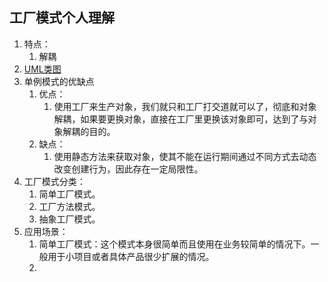 ## 工厂模式个人理解
1. 特点：
   1. 解耦
2. [UML类图](https://github.com/lvkemitu/Design-patterns/blob/main/image/%E5%8D%95%E4%BE%8B%E8%AE%BE%E8%AE%A1%E6%A8%A1%E5%BC%8FUML%E7%B1%BB%E5%9B%BE.png)
3. 单例模式的优缺点
   1. 优点：
      1. 使用工厂来生产对象，我们就只和工厂打交道就可以了，彻底和对象解耦，如果要更换对象，直接在工厂里更换该对象即可，达到了与对象解耦的目的。
   2. 缺点：
      1. 使用静态方法来获取对象，使其不能在运行期间通过不同方式去动态改变创建行为，因此存在一定局限性。
4. 工厂模式分类：
   1. 简单工厂模式。
   2. 工厂方法模式。
   3. 抽象工厂模式。
5. 应用场景：
   1. 简单工厂模式：这个模式本身很简单而且使用在业务较简单的情况下。一般用于小项目或者具体产品很少扩展的情况。
   2. 
